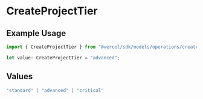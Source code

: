 # CreateProjectTier

## Example Usage

```typescript
import { CreateProjectTier } from "@vercel/sdk/models/operations/createproject.js";

let value: CreateProjectTier = "advanced";
```

## Values

```typescript
"standard" | "advanced" | "critical"
```